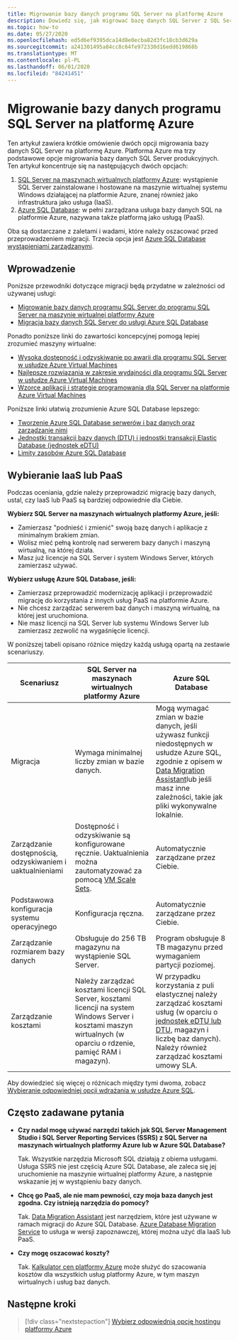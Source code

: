 ```yaml
---
title: Migrowanie bazy danych programu SQL Server na platformę Azure
description: Dowiedz się, jak migrować bazę danych SQL Server z SQL Server lokalnych na platformę Azure.
ms.topic: how-to
ms.date: 05/27/2020
ms.openlocfilehash: ed5d6ef9395dca14d8e0ecba82d3fc18cb3d629a
ms.sourcegitcommit: a241301495a84cc8c64fe972330d16edd619868b
ms.translationtype: MT
ms.contentlocale: pl-PL
ms.lasthandoff: 06/01/2020
ms.locfileid: "84241451"
---
```

# <a name="migrate-a-sql-server-database-to-azure"></a>Migrowanie bazy danych programu SQL Server na platformę Azure

Ten artykuł zawiera krótkie omówienie dwóch opcji migrowania bazy danych SQL Server na platformę Azure. Platforma Azure ma trzy podstawowe opcje migrowania bazy danych SQL Server produkcyjnych. Ten artykuł koncentruje się na następujących dwóch opcjach:

1. [SQL Server na maszynach wirtualnych platformy Azure](https://docs.microsoft.com/azure/virtual-machines/windows/sql/virtual-machines-windows-sql-server-iaas-overview): wystąpienie SQL Server zainstalowane i hostowane na maszynie wirtualnej systemu Windows działającej na platformie Azure, znanej również jako infrastruktura jako usługa (IaaS).
2. [Azure SQL Database](https://docs.microsoft.com/azure/sql-database/sql-database-technical-overview): w pełni zarządzana usługa bazy danych SQL na platformie Azure, nazywana także platformą jako usługą (PaaS).

Oba są dostarczane z zaletami i wadami, które należy oszacować przed przeprowadzeniem migracji. Trzecia opcja jest [Azure SQL Database wystąpieniami zarządzanymi](https://docs.microsoft.com/azure/sql-database/sql-database-managed-instance).

## <a name="get-started"></a>Wprowadzenie

Poniższe przewodniki dotyczące migracji będą przydatne w zależności od używanej usługi:

* [Migrowanie bazy danych programu SQL Server do programu SQL Server na maszynie wirtualnej platformy Azure](https://docs.microsoft.com/azure/virtual-machines/windows/sql/virtual-machines-windows-migrate-sql)
* [Migracja bazy danych SQL Server do usługi Azure SQL Database](https://docs.microsoft.com/azure/sql-database/sql-database-migrate-your-sql-server-database)

Ponadto poniższe linki do zawartości koncepcyjnej pomogą lepiej zrozumieć maszyny wirtualne:

* [Wysoka dostępność i odzyskiwanie po awarii dla programu SQL Server w usłudze Azure Virtual Machines](https://docs.microsoft.com/azure/virtual-machines/windows/sql/virtual-machines-windows-sql-high-availability-dr)
* [Najlepsze rozwiązania w zakresie wydajności dla programu SQL Server w usłudze Azure Virtual Machines](https://docs.microsoft.com/azure/virtual-machines/windows/sql/virtual-machines-windows-sql-performance)
* [Wzorce aplikacji i strategie programowania dla SQL Server na platformie Azure Virtual Machines](https://docs.microsoft.com/azure/virtual-machines/windows/sql/virtual-machines-windows-sql-server-app-patterns-dev-strategies)

Poniższe linki ułatwią zrozumienie Azure SQL Database lepszego:

* [Tworzenie Azure SQL Database serwerów i baz danych oraz zarządzanie nimi](https://docs.microsoft.com/azure/sql-database/sql-database-servers-databases)
* [Jednostki transakcji bazy danych (DTU) i jednostki transakcji Elastic Database (jednostek eDTU)](https://docs.microsoft.com/azure/sql-database/sql-database-what-is-a-dtu)
* [Limity zasobów Azure SQL Database](https://docs.microsoft.com/azure/sql-database/sql-database-resource-limits)

## <a name="choosing-iaas-or-paas"></a>Wybieranie IaaS lub PaaS

Podczas oceniania, gdzie należy przeprowadzić migrację bazy danych, ustal, czy IaaS lub PaaS są bardziej odpowiednie dla Ciebie.

**Wybierz SQL Server na maszynach wirtualnych platformy Azure, jeśli:**

* Zamierzasz "podnieść i zmienić" swoją bazę danych i aplikacje z minimalnym brakiem zmian.
* Wolisz mieć pełną kontrolę nad serwerem bazy danych i maszyną wirtualną, na której działa.
* Masz już licencje na SQL Server i system Windows Server, których zamierzasz używać.

**Wybierz usługę Azure SQL Database, jeśli:**

* Zamierzasz przeprowadzić modernizację aplikacji i przeprowadzić migrację do korzystania z innych usług PaaS na platformie Azure.
* Nie chcesz zarządzać serwerem baz danych i maszyną wirtualną, na której jest uruchomiona.
* Nie masz licencji na SQL Server lub systemu Windows Server lub zamierzasz zezwolić na wygaśnięcie licencji.

W poniższej tabeli opisano różnice między każdą usługą opartą na zestawie scenariuszy.

| Scenariusz | SQL Server na maszynach wirtualnych platformy Azure | Azure SQL Database |
|----------|-------------------------|--------------------|
| Migracja | Wymaga minimalnej liczby zmian w bazie danych. | Mogą wymagać zmian w bazie danych, jeśli używasz funkcji niedostępnych w usłudze Azure SQL, zgodnie z opisem w [Data Migration Assistant](https://www.microsoft.com/download/details.aspx?id=53595)lub jeśli masz inne zależności, takie jak pliki wykonywalne lokalnie.|
| Zarządzanie dostępnością, odzyskiwaniem i uaktualnieniami | Dostępność i odzyskiwanie są konfigurowane ręcznie. Uaktualnienia można zautomatyzować za pomocą [VM Scale Sets](https://docs.microsoft.com/azure/virtual-machine-scale-sets/virtual-machine-scale-sets-automatic-upgrade). | Automatycznie zarządzane przez Ciebie. |
| Podstawowa konfiguracja systemu operacyjnego | Konfiguracja ręczna. | Automatycznie zarządzane przez Ciebie. |
| Zarządzanie rozmiarem bazy danych | Obsługuje do 256 TB magazynu na wystąpienie SQL Server. | Program obsługuje 8 TB magazynu przed wymaganiem partycji poziomej. |
| Zarządzanie kosztami | Należy zarządzać kosztami licencji SQL Server, kosztami licencji na system Windows Server i kosztami maszyn wirtualnych (w oparciu o rdzenie, pamięć RAM i magazyn). | W przypadku korzystania z puli elastycznej należy zarządzać kosztami usług (w oparciu o [jednostek eDTU lub DTU](https://docs.microsoft.com/azure/sql-database/sql-database-what-is-a-dtu), magazyn i liczbę baz danych). Należy również zarządzać kosztami umowy SLA. |

Aby dowiedzieć się więcej o różnicach między tymi dwoma, zobacz [Wybieranie odpowiedniej opcji wdrażania w usłudze Azure SQL](https://docs.microsoft.com/azure/sql-database/sql-database-paas-vs-sql-server-iaas).

## <a name="faq"></a>Często zadawane pytania

* **Czy nadal mogę używać narzędzi takich jak SQL Server Management Studio i SQL Server Reporting Services (SSRS) z SQL Server na maszynach wirtualnych platformy Azure lub w Azure SQL Database?**

    Tak. Wszystkie narzędzia Microsoft SQL działają z obiema usługami. Usługa SSRS nie jest częścią Azure SQL Database, ale zaleca się jej uruchomienie na maszynie wirtualnej platformy Azure, a następnie wskazanie jej w wystąpieniu bazy danych.

* **Chcę go PaaS, ale nie mam pewności, czy moja baza danych jest zgodna. Czy istnieją narzędzia do pomocy?**

    Tak. [Data Migration Assistant](https://www.microsoft.com/download/details.aspx?id=53595) jest narzędziem, które jest używane w ramach migracji do Azure SQL Database. [Azure Database Migration Service](https://azure.microsoft.com/campaigns/database-migration/) to usługa w wersji zapoznawczej, której można użyć dla IaaS lub PaaS.

* **Czy mogę oszacować koszty?**

    Tak. [Kalkulator cen platformy Azure](https://azure.microsoft.com/pricing/calculator/) może służyć do szacowania kosztów dla wszystkich usług platformy Azure, w tym maszyn wirtualnych i usług baz danych.

## <a name="next-steps"></a>Następne kroki

> [!div class="nextstepaction"]
> [Wybierz odpowiednią opcję hostingu platformy Azure](choose.md)
